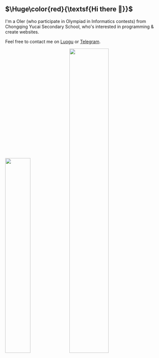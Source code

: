 ## $\Huge\color{red}{\textsf{Hi there 👋}}$

I'm a OIer (who participate in Olympiad in Informatics contests) from Chongqing Yucai Secondary School, who's interested in programming & create websites.

Feel free to contact me on [Luogu](//www.luogu.com.cn/chat?uid=682739) or [Telegram](//t.me/Murasame1st).

<img src="https://raw.githubusercontent.com/nr0728/github-stats/a83f979e0d8bf85b87b94ae2103e1a931c86f181/generated/overview.svg" width="40%"></img> <img src="https://github-readme-stats.vercel.app/api/top-langs/?username=nr0728&theme=vue&show_icons=true&hide_border=true&layout=compact" width="50%"></img>
